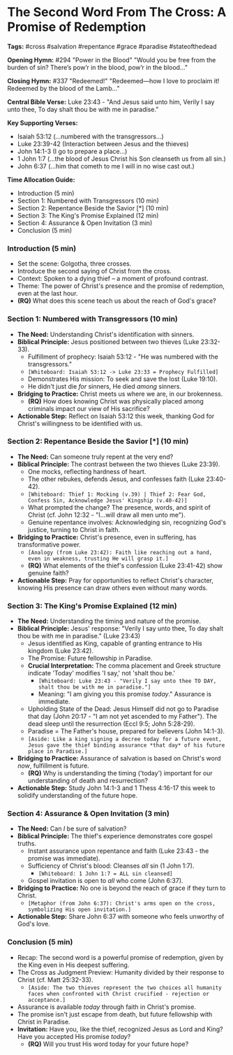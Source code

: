 # The Second Word From The Cross: A Promise of Redemption

**Tags:** #cross #salvation #repentance #grace #paradise #stateofthedead

**Opening Hymn:** #294 "Power in the Blood"
"Would you be free from the burden of sin? There’s pow’r in the blood, pow’r in the blood..."

**Closing Hymn:** #337 "Redeemed!"
"Redeemed—how I love to proclaim it! Redeemed by the blood of the Lamb..."

**Central Bible Verse:** Luke 23:43 - "And Jesus said unto him, Verily I say unto thee, To day shalt thou be with me in paradise."

**Key Supporting Verses:**
*   Isaiah 53:12 (...numbered with the transgressors...)
*   Luke 23:39-42 (Interaction between Jesus and the thieves)
*   John 14:1-3 (I go to prepare a place...)
*   1 John 1:7 (...the blood of Jesus Christ his Son cleanseth us from all sin.)
*   John 6:37 (...him that cometh to me I will in no wise cast out.)

**Time Allocation Guide:**
- Introduction (5 min)
- Section 1: Numbered with Transgressors (10 min)
- Section 2: Repentance Beside the Savior [*] (10 min)
- Section 3: The King's Promise Explained (12 min)
- Section 4: Assurance & Open Invitation (3 min)
- Conclusion (5 min)

### Introduction (5 min)
-   Set the scene: Golgotha, three crosses.
-   Introduce the second saying of Christ from the cross.
-   Context: Spoken to a dying thief – a moment of profound contrast.
-   Theme: The power of Christ's presence and the promise of redemption, even at the last hour.
-   **(RQ)** What does this scene teach us about the reach of God's grace?

### Section 1: Numbered with Transgressors (10 min)
-   **The Need:** Understanding Christ's identification with sinners.
-   **Biblical Principle:** Jesus positioned between two thieves (Luke 23:32-33).
    -   Fulfillment of prophecy: Isaiah 53:12 - "He was numbered with the transgressors."
    -   `[Whiteboard: Isaiah 53:12 -> Luke 23:33 = Prophecy Fulfilled]`
    -   Demonstrates His mission: To seek and save the lost (Luke 19:10).
    -   He didn't just die *for* sinners, He died *among* sinners.
-   **Bridging to Practice:** Christ meets us where we are, in our brokenness.
    -   **(RQ)** How does knowing Christ was physically placed among criminals impact our view of His sacrifice?
-   **Actionable Step:** Reflect on Isaiah 53:12 this week, thanking God for Christ's willingness to be identified with us.

### Section 2: Repentance Beside the Savior [*] (10 min)
-   **The Need:** Can someone truly repent at the very end?
-   **Biblical Principle:** The contrast between the two thieves (Luke 23:39).
    -   One mocks, reflecting hardness of heart.
    -   The other rebukes, defends Jesus, and confesses faith (Luke 23:40-42).
    -   `[Whiteboard: Thief 1: Mocking (v.39) | Thief 2: Fear God, Confess Sin, Acknowledge Jesus' Kingship (v.40-42)]`
    -   What prompted the change? The presence, words, and spirit of Christ (cf. John 12:32 - "I...will draw all men unto me").
    -   Genuine repentance involves: Acknowledging sin, recognizing God's justice, turning to Christ in faith.
-   **Bridging to Practice:** Christ's presence, even in suffering, has transformative power.
    -   `[Analogy (from Luke 23:42): Faith like reaching out a hand, even in weakness, trusting He will grasp it.]`
    -   **(RQ)** What elements of the thief's confession (Luke 23:41-42) show genuine faith?
-   **Actionable Step:** Pray for opportunities to reflect Christ's character, knowing His presence can draw others even without many words.

### Section 3: The King's Promise Explained (12 min)
-   **The Need:** Understanding the timing and nature of the promise.
-   **Biblical Principle:** Jesus' response: "Verily I say unto thee, To day shalt thou be with me in paradise." (Luke 23:43)
    -   Jesus identified as King, capable of granting entrance to His kingdom (Luke 23:42).
    -   The Promise: Future fellowship in Paradise.
    -   **Crucial Interpretation:** The comma placement and Greek structure indicate 'Today' modifies 'I say,' not 'shalt thou be.'
        -   `[Whiteboard: Luke 23:43 - "Verily I say unto thee TO DAY, shalt thou be with me in paradise."]`
        -   Meaning: "I am giving you this promise *today*." Assurance is immediate.
    -   Upholding State of the Dead: Jesus Himself did not go to Paradise that day (John 20:17 - "I am not yet ascended to my Father"). The dead sleep until the resurrection (Eccl 9:5; John 5:28-29).
    -   Paradise = The Father's house, prepared for believers (John 14:1-3).
    -   `[Aside: Like a king signing a decree today for a future event, Jesus gave the thief binding assurance *that day* of his future place in Paradise.]`
-   **Bridging to Practice:** Assurance of salvation is based on Christ's word *now*, fulfillment is future.
    -   **(RQ)** Why is understanding the timing ('today') important for our understanding of death and resurrection?
-   **Actionable Step:** Study John 14:1-3 and 1 Thess 4:16-17 this week to solidify understanding of the future hope.

### Section 4: Assurance & Open Invitation (3 min)
-   **The Need:** Can *I* be sure of salvation?
-   **Biblical Principle:** The thief's experience demonstrates core gospel truths.
    -   Instant assurance upon repentance and faith (Luke 23:43 - the promise was immediate).
    -   Sufficiency of Christ's blood: Cleanses *all* sin (1 John 1:7).
        -   `[Whiteboard: 1 John 1:7 = ALL sin cleansed]`
    -   Gospel invitation is open to *all* who come (John 6:37).
-   **Bridging to Practice:** No one is beyond the reach of grace if they turn to Christ.
    -   `[Metaphor (from John 6:37): Christ's arms open on the cross, symbolizing His open invitation.]`
-   **Actionable Step:** Share John 6:37 with someone who feels unworthy of God's love.

### Conclusion (5 min)
-   Recap: The second word is a powerful promise of redemption, given by the King even in His deepest suffering.
-   The Cross as Judgment Preview: Humanity divided by their response to Christ (cf. Matt 25:32-33).
    -   `[Aside: The two thieves represent the two choices all humanity faces when confronted with Christ crucified - rejection or acceptance.]`
-   Assurance is available *today* through faith in Christ's promise.
-   The promise isn't just escape from death, but future fellowship with Christ in Paradise.
-   **Invitation:** Have you, like the thief, recognized Jesus as Lord and King? Have you accepted His promise *today*?
    -   **(RQ)** Will you trust His word today for your future hope?